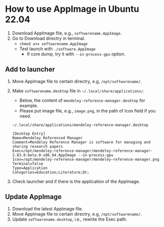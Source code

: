 # How to use AppImage in Ubuntu 22.04

1. Download AppImage file, e.g., `softwarename.AppImage`. 
1. Go to Download directry in terminal. 
    - `chmod a+x softwarename.AppImage`
    - Test launch with `./software.AppImage`
      - If core dump, try it with `--in-process-gpu` option. 

## Add to launcher
1. Move AppImage file to certain directry, e.g, `/opt/softwarename/`. 
1. Make `softwarename.desktop` file in `~/.local/share/applications/`. 
    - Below, the content of `mendeley-reference-manager.desktop` for example. 
    - Please put image file, e.g., `image.png`, in the path of Icon field if you need. 

    `~/.local/share/applications/mendeley-reference-manager.desktop`
    ```
    [Desktop Entry]
    Name=Mendeley Referenced Manager
    Comment=Mendeley Reference Manager is software for managing and sharing research papers
    Exec=/opt/mendeley-reference-manager/mendeley-reference-manager-2.83.0-beta.0-x86_64.AppImage --in-process-gpu
    Icon=/opt/mendeley-reference-manager/mendeley-reference-manager.png
    Terminal=false
    Type=Application
    Categories=Education;Literature;Qt;
    ```

1. Check launcher and if there is the application of the AppImage. 

## Update AppImage
1. Download the latest AppImage file. 
1. Move AppImage file to certain directry, e.g, `/opt/softwarename/`. 
1. Update `softwarename.desktop`, i.e., rewrite the Exec path. 
